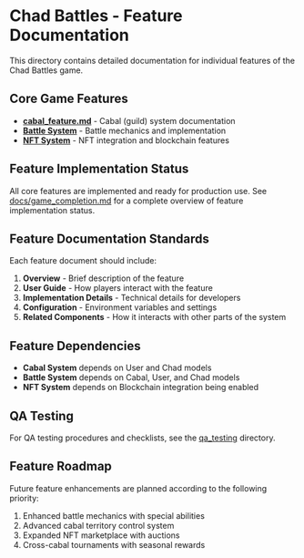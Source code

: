 # Chad Battles - Feature Documentation

This directory contains detailed documentation for individual features of the Chad Battles game.

## Core Game Features

- **[cabal_feature.md](./cabal_feature.md)** - Cabal (guild) system documentation
- **[Battle System](../../docs/game_completion.md#battle-system)** - Battle mechanics and implementation
- **[NFT System](../../docs/nft_system.md)** - NFT integration and blockchain features

## Feature Implementation Status

All core features are implemented and ready for production use. See [docs/game_completion.md](../../docs/game_completion.md) for a complete overview of feature implementation status.

## Feature Documentation Standards

Each feature document should include:

1. **Overview** - Brief description of the feature
2. **User Guide** - How players interact with the feature
3. **Implementation Details** - Technical details for developers
4. **Configuration** - Environment variables and settings
5. **Related Components** - How it interacts with other parts of the system

## Feature Dependencies

- **Cabal System** depends on User and Chad models
- **Battle System** depends on Cabal, User, and Chad models
- **NFT System** depends on Blockchain integration being enabled

## QA Testing

For QA testing procedures and checklists, see the [qa_testing](../qa_testing/) directory.

## Feature Roadmap

Future feature enhancements are planned according to the following priority:

1. Enhanced battle mechanics with special abilities
2. Advanced cabal territory control system
3. Expanded NFT marketplace with auctions
4. Cross-cabal tournaments with seasonal rewards 